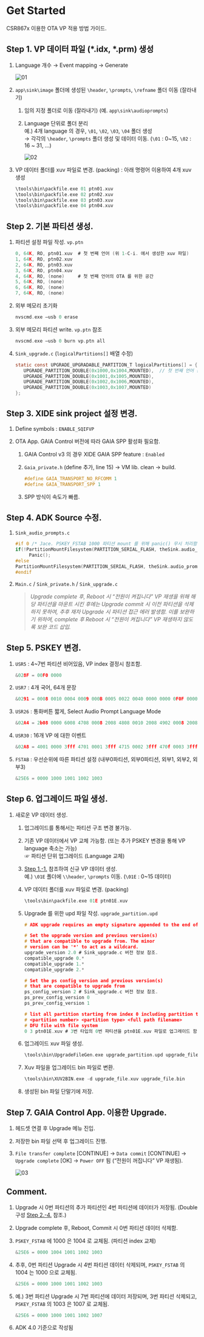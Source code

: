 # Get Started
CSR867x 이용한 OTA VP 적용 방법 가이드.

## Step 1. VP 데이터 파일 (\*.idx, \*.prm) 생성
1. Language 개수 → Event mapping → Generate

   ![01](https://user-images.githubusercontent.com/26864945/55311980-5854da80-549f-11e9-9773-55d2b6e4e1a4.PNG)

1. `app\sink\image` 폴더에 생성된 `\header`, `\prompts`, `\refname` 폴더 이동 (잘라내기)
   1. 임의 지정 폴더로 이동 (잘라내기) (예. `app\sink\audioprompts`)
   
   1. Language 단위로 폴더 분리   
      예.) 4개 language 의 경우, `\01`, `\02`, `\03`, `\04` 폴더 생성  
      → 각각의 `\header`, `\prompts` 폴더 생성 및 데이터 이동. (`\01` : 0~15, `\02` : 16 ~ 31, …)
      
         ![02](https://user-images.githubusercontent.com/26864945/55312009-67d42380-549f-11e9-8325-9265c007c2ad.PNG)

1. VP 데이터 폴더를 xuv 파일로 변경. (packing) : 아래 명령어 이용하여 4개 xuv 생성
   ```c
   \tools\bin\packfile.exe 01 ptn01.xuv
   \tools\bin\packfile.exe 02 ptn02.xuv
   \tools\bin\packfile.exe 03 ptn03.xuv
   \tools\bin\packfile.exe 04 ptn04.xuv
   ```

## Step 2. 기본 파티션 생성.
1. 파티션 설정 파일 작성. `vp.ptn`
   ```c
   0, 64K, RO, ptn01.xuv  # 첫 번째 언어 (위 1-C-i. 에서 생성한 xuv 파일)
   1, 64K, RO, ptn02.xuv
   2, 64K, RO, ptn03.xuv
   3, 64K, RO, ptn04.xuv
   4, 64K, RO, (none)     # 첫 번째 언어의 OTA 를 위한 공간
   5, 64K, RO, (none)
   6, 64K, RO, (none)
   7, 64K, RO, (none)
   ```

1. 외부 메모리 초기화
   ```c
   nvscmd.exe –usb 0 erase
   ```

1. 외부 메모리 파티션 write. `vp.ptn` 참조
   ```c
   nvscmd.exe –usb 0 burn vp.ptn all
   ```

1. `Sink_upgrade.c` (`logicalPartitions[]` 배열 수정)
   ```c
   static const UPGRADE_UPGRADABLE_PARTITION_T logicalPartitions[] = {
      UPGRADE_PARTITION_DOUBLE(0x1000,0x1004,MOUNTED),  // 첫 번째 언어 공간
      UPGRADE_PARTITION_DOUBLE(0x1001,0x1005,MOUNTED),
      UPGRADE_PARTITION_DOUBLE(0x1002,0x1006,MOUNTED),
      UPGRADE_PARTITION_DOUBLE(0x1003,0x1007,MOUNTED)
   };
   ```

## Step 3. XIDE sink project 설정 변경.
1. Define symbols : `ENABLE_SQIFVP`

1. OTA App. GAIA Control 버전에 따라 GAIA SPP 활성화 필요함.

   1. GAIA Control v3 의 경우 XIDE GAIA SPP feature : `Enabled`
   
   1. `Gaia_private.h` (define 추가, line 15) → VM lib. clean → build.
      ```c
      #define GAIA_TRANSPORT_NO_RFCOMM 1
      #define GAIA_TRANSPORT_SPP 1
      ```
   
   1. SPP 방식이 속도가 빠름.

## Step 4. ADK Source 수정.
1. `Sink_audio_prompts.c`
   ```c
   #if 0 /* Jace. PSKEY_FSTAB 1000 파티션 mount 를 위해 panic() 무시 처리함. */
   if(!PartitionMountFilesystem(PARTITION_SERIAL_FLASH, theSink.audio_prompt_language , PARTITION_LOWER_PRIORITY))
        Panic();
   #else
   PartitionMountFilesystem(PARTITION_SERIAL_FLASH, theSink.audio_prompt_language , PARTITION_LOWER_PRIORITY);
   #endif
   ```

1. `Main.c` / `Sink_private.h` / `Sink_upgrade.c`
   > _Upgrade complete 후, Reboot 시 “전원이 켜집니다” VP 재생을 위해 해당 파티션을 마운트 시킨 후에는 Upgrade commit 시 이전 파티션을 삭제하지 못하여, 추후 재차 Upgrade 시 파티션 접근 에러 발생함. 이를 보완하기 위하여, complete 후 Reboot 시 “전원이 켜집니다” VP 재생하지 않도록 보완 코드 삽입._

## Step 5. PSKEY 변경.
1. `USR5` : 4~7번 파티션 비어있음, VP index 결정시 참조함.
   ```c
   &028F = 00F0 0000
   ```
   
1. `USR7` : 4개 국어, 64개 문장
   ```c
   &0291 = 0008 0010 0004 0009 000B 0005 0022 0040 0000 0000 0F0F 0000
   ```
   
1. `USR26` : 통화버튼 짧게, Select Audio Prompt Language Mode
   ```c
   &02A4 = 2b08 0000 6008 4708 0008 2008 4808 0010 2008 4902 0008 2008 4a09 0008 2008 4a0a 0008 2008 4a0c 0008 2008 4b02 0010 2008 4c09 0010 2008 4c0a 0010 2008 4c0c 0010 2008 5704 0008 2000 5804 0010 2000 4602 0000 6000 d108 000a 3fff d208 000c 3fff d008 000a 3fff d308 0100 3fff d408 0100 3fff d008 000c 3fff 0000 0000 0000 0000 0000 0000
   ```
   
1. `USR30` : 16개 VP 에 대한 이벤트
   ```c
   &02A8 = 4001 0000 3fff 4701 0001 3fff 4715 0002 3fff 470f 0003 3fff 470e 0004 3fff 470d 0005 3fff 4704 0006 3ffe 4003 0007 3fff 400b 0008 3fff 4009 0009 3fff 4008 000a 3fff 4717 000b 3fff 4070 000c 3fff 4071 000d 3fff 4705 000e 3fff 4002 000f 3fff
   ```
   
1. `FSTAB` : 우선순위에 따른 파티션 설정 (내부0파티션, 외부0파티션, 외부1, 외부2, 외부3)
   ```c
   &25E6 = 0000 1000 1001 1002 1003
   ```

## Step 6. 업그레이드 파일 생성.
1. 새로운 VP 데이터 생성.
   1. 업그레이드를 통해서는 파티션 구조 변경 불가능.
   
   1. 기존 VP 데이터에서 VP 교체 가능함. (또는 추가 PSKEY 변경을 통해 VP language 축소는 가능)  
   ☞ 파티션 단위 업그레이드 (Language 교체)
   
   1. [Step 1.-1.](https://github.com/luvinland/configuration-vp-using-ota-for-csr867x/blob/master/doc_source/configuration-vp-using-ota-for-csr867x.md#step-1-vp-%EB%8D%B0%EC%9D%B4%ED%84%B0-%ED%8C%8C%EC%9D%BC-idx-prm-%EC%83%9D%EC%84%B1) 참조하여 신규 VP 데이터 생성.  
   예.) `\01E` 폴더에 `\\header`, `\prompts` 이동. (`\01E` : 0~15 데이터)
   
   1. VP 데이터 폴더를 xuv 파일로 변경. (packing)
      ```c
      \tools\bin\packfile.exe 01E ptn01E.xuv
      ```
      
   1. Upgrade 를 위한 upd 파일 작성. `upgrade_partition.upd`
      ```c
      # ADK upgrade requires an empty signature appended to the end of the file. add_empty_signature
      
      # Set the upgrade version and previous version(s)
      # that are compatible to upgrade from. The minor
      # version can be '*' to act as a wildcard.
      upgrade_version 2.0 # Sink_upgrade.c 버전 정보 참조.
      compatible_upgrade 0.*
      compatible_upgrade 1.*
      compatible_upgrade 2.*
      
      # Set the ps config version and previous version(s)
      # that are compatible to upgrade from
      ps_config_version 2 # Sink_upgrade.c 버전 정보 참조.
      ps_prev_config_version 0
      ps_prev_config_version 1
      
      # list all partition starting from index 0 including partition type
      # <partition number> <partition type> <full path filename>
      # DFU file with file system
      0 3 ptn01E.xuv # 3번 타입의 0번 파티션을 ptn01E.xuv 파일로 업그레이드 함.
      ```
      
   1. 업그레이드 xuv 파일 생성.
      ```c
      \tools\bin\UpgradeFileGen.exe upgrade_partition.upd upgrade_file.xuv
      ```
      
   1. Xuv 파일을 업그레이드 bin 파일로 변환.
      ```c
      \tools\bin\XUV2BIN.exe -d upgrade_file.xuv upgrade_file.bin
      ```
      
   1. 생성된 bin 파일 단말기에 저장.

## Step 7. GAIA Control App. 이용한 Upgrade.
1. 헤드셋 연결 후 Upgrade 메뉴 진입.

1. 저장한 bin 파일 선택 후 업그레이드 진행.

1. `File transfer complete` [CONTINUE] → `Data commit` [CONTINUE] → `Upgrade complete` [OK] → `Power OFF` 됨 (“전원이 꺼집니다” VP 재생됨).

   ![03](https://user-images.githubusercontent.com/26864945/55312027-71f62200-549f-11e9-8dfe-c3cac2a8a082.PNG)

## Comment.
1. Upgrade 시 0번 파티션의 추가 파티션인 4번 파티션에 데이터가 저장됨. (Double 구성 [Step 2.-4.](https://github.com/luvinland/configuration-vp-using-ota-for-csr867x/blob/master/doc_source/configuration-vp-using-ota-for-csr867x.md#step-2-%EA%B8%B0%EB%B3%B8-%ED%8C%8C%ED%8B%B0%EC%85%98-%EC%83%9D%EC%84%B1) 참조.)

1. Upgrade complete 후, Reboot, Commit 시 0번 파티션 데이터 삭제함.

1. `PSKEY_FSTAB` 에 1000 은 1004 로 교체됨. (파티션 index 교체)
   ```c
   &25E6 = 0000 1004 1001 1002 1003
   ```
   
1. 추후, 0번 파티션 Upgrade 시 4번 파티션 데이터 삭제되며, `PSKEY_FSTAB` 의 1004 는 1000 으로 교체됨.
   ```c
   &25E6 = 0000 1000 1001 1002 1003
   ```
   
1. 예.) 3번 파티션 Upgrade 시 7번 파티션에 데이터 저장되며, 3번 파티션 삭제되고, `PSKEY_FSTAB` 의 1003 은 1007 로 교체됨.
   ```c
   &25E6 = 0000 1000 1001 1002 1007
   ```
   
1. ADK 4.0 기준으로 작성됨
